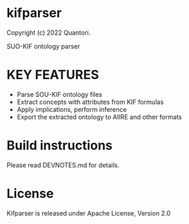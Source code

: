 # kifparser
Copyright (c) 2022 Quantori.

SUO-KIF ontology parser

# KEY FEATURES
- Parse SOU-KIF ontology files
- Extract concepts with attributes from KIF formulas
- Apply implications, perform inference
- Export the extracted ontology to AIIRE and other formats

# Build instructions

Please read DEVNOTES.md for details.

# License

Kifparser is released under Apache License, Version 2.0
